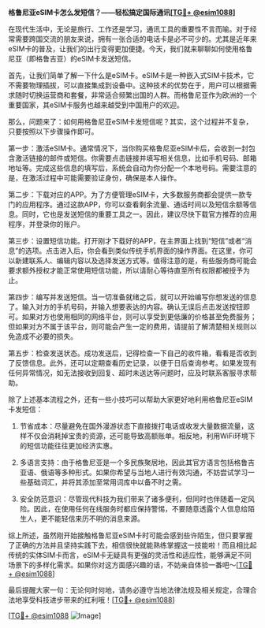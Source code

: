 **格鲁尼亚eSIM卡怎么发短信？——轻松搞定国际通讯[[TG💪+ @esim1088](https://t.me/s/esim1088)]**

在现代生活中，无论是旅行、工作还是学习，通讯工具的重要性不言而喻。对于经常需要跨国交流的朋友来说，拥有一张合适的电话卡是必不可少的。尤其是近年来eSIM卡的普及，让我们的出行变得更加便捷。今天，我们就来聊聊如何使用格鲁尼亚（即格鲁吉亚）的eSIM卡发送短信。

首先，让我们简单了解一下什么是eSIM卡。eSIM卡是一种嵌入式SIM卡技术，它不需要物理插拔，可以直接集成到设备中。这种技术的优势在于，用户可以根据需求随时切换运营商和套餐，非常适合频繁出国的人群。而格鲁尼亚作为欧洲的一个重要国家，其eSIM卡服务也越来越受到中国用户的欢迎。

那么，问题来了：如何用格鲁尼亚eSIM卡发短信呢？其实，这个过程并不复杂，只要按照以下步骤操作即可。

第一步：激活eSIM卡。通常情况下，当你购买格鲁尼亚eSIM卡后，会收到一封包含激活链接的邮件或短信。你需要点击链接并填写相关信息，比如手机号码、邮箱地址等。完成这些信息的填写后，系统会自动为你分配一个本地号码。需要注意的是，在激活过程中可能需要验证身份，确保是本人操作。

第二步：下载对应的APP。为了方便管理eSIM卡，大多数服务商都会提供一款专门的应用程序。通过这款APP，你可以查看剩余流量、通话时间以及短信余额等信息。同时，它也是发送短信的重要工具之一。因此，建议尽快下载官方推荐的应用程序，并登录你的账户。

第三步：设置短信功能。打开刚才下载好的APP，在主界面上找到“短信”或者“消息”的选项。点击进入后，你会看到类似传统手机界面的操作界面。在这里，你可以新建联系人、编辑内容以及选择发送方式等。值得注意的是，有些服务商可能会要求额外授权才能正常使用短信功能，所以请耐心等待直至所有权限都被授予为止。

第四步：编写并发送短信。当一切准备就绪之后，就可以开始编写你想发送的信息了。输入对方的手机号码，并输入想要表达的内容。确认无误后点击发送按钮即可。如果对方也使用相同的网络平台，则可以享受到更低廉的价格甚至免费服务；但如果对方不属于该平台，则可能会产生一定的费用，请提前了解清楚相关规则以免造成不必要的损失。

第五步：检查发送状态。成功发送后，记得检查一下自己的收件箱，看看是否收到了反馈信息。此外，还可以定期查看历史记录，以便于日后查询参考。如果发现有任何异常情况，如无法接收到回复、超时未送达等问题时，应及时联系客服寻求帮助。

除了上述基本流程之外，还有一些小技巧可以帮助大家更好地利用格鲁尼亚eSIM卡发短信：

1. 节省成本：尽量避免在国外漫游状态下直接拨打电话或收发大量数据流量，这样不仅会消耗掉宝贵的资源，还可能导致高额账单。相反地，利用WiFi环境下的短信功能往往更加经济实惠。

2. 多语言支持：由于格鲁尼亚是一个多民族聚居地，因此其官方语言包括格鲁吉亚语、俄语等多种形式。如果你希望与当地人进行有效沟通，不妨尝试学习一些基础词汇，并将其添加至常用词库中以备不时之需。

3. 安全防范意识：尽管现代科技为我们带来了诸多便利，但同时也伴随着一定风险。因此，在使用任何在线服务时都应保持警惕，不要随意透露个人信息给陌生人，更不能轻信来历不明的消息来源。

综上所述，虽然刚开始接触格鲁尼亚eSIM卡时可能会感到些许陌生，但只要掌握了正确的方法并且坚持实践下去，相信很快就能熟练掌握这一技能啦！而且相比起传统的实体SIM卡而言，eSIM卡无疑具有更强的灵活性和适应性，能够满足不同场景下的多样化需求。如果你对这方面感兴趣的话，不妨亲自体验一番吧～[[TG💪+ @esim1088](https://t.me/s/esim1088)]

最后提醒大家一句：无论何时何地，请务必遵守当地法律法规及相关规定，合理合法地享受科技进步带来的红利哦！[[TG💪+ @esim1088](https://t.me/s/esim1088)] 

[[TG💪+ @esim1088](https://t.me/s/esim1088) ![Image](https://i.postimg.cc/4NQfJmqS/Snipaste-2025-05-13-00-14-12.png)]